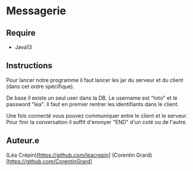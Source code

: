 # Messagerie

## Require
* Java13

## Instructions
Pour lancer notre programme il faut lancer les jar du serveur et du client (dans cet ordre spécifique).

De base il existe un seul user dans la DB. Le username est "toto" et le password "lea".
Il faut en premier rentrer les identifiants dans le client.

Une fois connecté vous pouvez communiquer entre le client et le serveur. Pour finir la conversation il suffit d'envoyer "END" d'un coté ou de l'autre.

## Auteur.e
(Léa Crépin)[https://github.com/leacrepin]
(Corentin Grard)[https://github.com/CorentinGrard]
